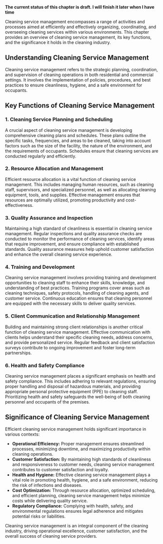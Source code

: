 **The current status of this chapter is draft. I will finish it later when I have time**

Cleaning service management encompasses a range of activities and processes aimed at efficiently and effectively organizing, coordinating, and overseeing cleaning services within various environments. This chapter provides an overview of cleaning service management, its key functions, and the significance it holds in the cleaning industry.

Understanding Cleaning Service Management
-----------------------------------------

Cleaning service management refers to the strategic planning, coordination, and supervision of cleaning operations in both residential and commercial settings. It involves the implementation of policies, procedures, and best practices to ensure cleanliness, hygiene, and a safe environment for occupants.

Key Functions of Cleaning Service Management
--------------------------------------------

### 1. Cleaning Service Planning and Scheduling

A crucial aspect of cleaning service management is developing comprehensive cleaning plans and schedules. These plans outline the specific tasks, frequencies, and areas to be cleaned, taking into account factors such as the size of the facility, the nature of the environment, and the requirements of occupants. Schedules ensure that cleaning services are conducted regularly and efficiently.

### 2. Resource Allocation and Management

Efficient resource allocation is a vital function of cleaning service management. This includes managing human resources, such as cleaning staff, supervisors, and specialized personnel, as well as allocating cleaning equipment, tools, and supplies. Effective management ensures that resources are optimally utilized, promoting productivity and cost-effectiveness.

### 3. Quality Assurance and Inspection

Maintaining a high standard of cleanliness is essential in cleaning service management. Regular inspections and quality assurance checks are conducted to monitor the performance of cleaning services, identify areas that require improvement, and ensure compliance with established standards. Quality assurance measures help uphold customer satisfaction and enhance the overall cleaning service experience.

### 4. Training and Development

Cleaning service management involves providing training and development opportunities to cleaning staff to enhance their skills, knowledge, and understanding of best practices. Training programs cover areas such as cleaning techniques, safety protocols, handling of cleaning agents, and customer service. Continuous education ensures that cleaning personnel are equipped with the necessary skills to deliver quality services.

### 5. Client Communication and Relationship Management

Building and maintaining strong client relationships is another critical function of cleaning service management. Effective communication with clients helps understand their specific cleaning needs, address concerns, and provide personalized service. Regular feedback and client satisfaction surveys contribute to ongoing improvement and foster long-term partnerships.

### 6. Health and Safety Compliance

Cleaning service management places a significant emphasis on health and safety compliance. This includes adhering to relevant regulations, ensuring proper handling and disposal of hazardous materials, and providing appropriate personal protective equipment (PPE) to cleaning staff. Prioritizing health and safety safeguards the well-being of both cleaning personnel and occupants of the premises.

Significance of Cleaning Service Management
-------------------------------------------

Efficient cleaning service management holds significant importance in various contexts:

* **Operational Efficiency:** Proper management ensures streamlined processes, minimizing downtime, and maximizing productivity within cleaning operations.
* **Customer Satisfaction:** By maintaining high standards of cleanliness and responsiveness to customer needs, cleaning service management contributes to customer satisfaction and loyalty.
* **Health and Hygiene:** Effective cleaning service management plays a vital role in promoting health, hygiene, and a safe environment, reducing the risk of infections and diseases.
* **Cost Optimization:** Through resource allocation, optimized scheduling, and efficient planning, cleaning service management helps minimize costs while delivering quality service.
* **Regulatory Compliance:** Complying with health, safety, and environmental regulations ensures legal adherence and mitigates potential risks or liabilities.

Cleaning service management is an integral component of the cleaning industry, driving operational excellence, customer satisfaction, and the overall success of cleaning service providers.
